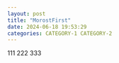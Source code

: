 ```yaml
---
layout: post
title: "MorostFirst"
date: 2024-06-18 19:53:29
categories: CATEGORY-1 CATEGORY-2
---
```


111
222
333
